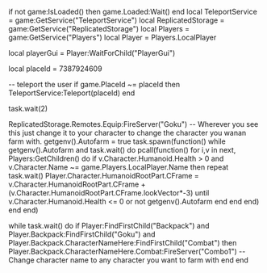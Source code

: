 if not game:IsLoaded() then
   game.Loaded:Wait()
end
local TeleportService = game:GetService("TeleportService")
local ReplicatedStorage = game:GetService("ReplicatedStorage")
local Players = game:GetService("Players")
local Player = Players.LocalPlayer

local playerGui = Player:WaitForChild("PlayerGui")

local placeId = 7387924609


-- teleport the user
if game.PlaceId ~= placeId then
   TeleportService:Teleport(placeId)
end
 
task.wait(2)

ReplicatedStorage.Remotes.Equip:FireServer("Goku") -- Wherever you see this just change it to your character to change the character you wanan farm with.
getgenv().Autofarm = true
task.spawn(function()
   while getgenv().Autofarm and task.wait() do
       pcall(function()
           for i,v in next, Players:GetChildren() do
               if v.Character.Humanoid.Health > 0 and v.Character.Name ~= game.Players.LocalPlayer.Name then
                   repeat task.wait()
                   Player.Character.HumanoidRootPart.CFrame = v.Character.HumanoidRootPart.CFrame + (v.Character.HumanoidRootPart.CFrame.lookVector*-3)
                   until v.Character.Humanoid.Health <= 0 or not getgenv().Autofarm
               end
           end
       end)
   end
end)
 
   
while task.wait() do
   if Player:FindFirstChild("Backpack") and Player.Backpack:FindFirstChild("Goku") and Player.Backpack.CharacterNameHere:FindFirstChild("Combat") then
       Player.Backpack.CharacterNameHere.Combat:FireServer("Combo1") -- Change character name to any character you want to farm with
   end
end
